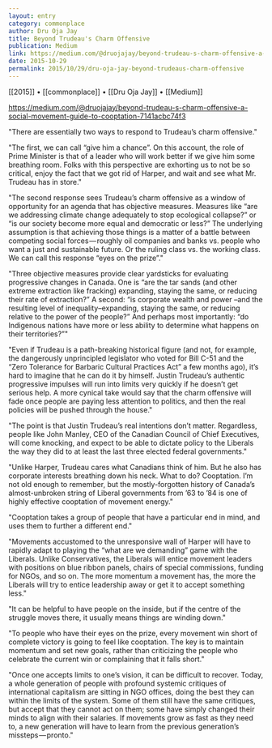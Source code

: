 ```yaml
---
layout: entry
category: commonplace
author: Dru Oja Jay
title: Beyond Trudeau's Charm Offensive
publication: Medium
link: https://medium.com/@druojajay/beyond-trudeau-s-charm-offensive-a-social-movement-guide-to-cooptation-7141acbc74f3
date: 2015-10-29
permalink: 2015/10/29/dru-oja-jay-beyond-trudeaus-charm-offensive
---
```


[[2015]] • [[commonplace]] • [[Dru Oja Jay]] • [[Medium]]

https://medium.com/@druojajay/beyond-trudeau-s-charm-offensive-a-social-movement-guide-to-cooptation-7141acbc74f3

"There are essentially two ways to respond to Trudeau’s charm offensive."

"The first, we can call “give him a chance”. On this account, the role of Prime Minister is that of a leader who will work better if we give him some breathing room. Folks with this perspective are exhorting us to not be so critical, enjoy the fact that we got rid of Harper, and wait and see what Mr. Trudeau has in store."

"The second response sees Trudeau’s charm offensive as a window of opportunity for an agenda that has objective measures. Measures like “are we addressing climate change adequately to stop ecological collapse?” or “is our society become more equal and democratic or less?” The underlying assumption is that achieving those things is a matter of a battle between competing social forces — roughly oil companies and banks vs. people who want a just and sustainable future. Or the ruling class vs. the working class. We can call this response “eyes on the prize”."

"Three objective measures provide clear yardsticks for evaluating progressive changes in Canada. One is “are the tar sands (and other extreme extraction like fracking) expanding, staying the same, or reducing their rate of extraction?” A second: “is corporate wealth and power –and the resulting level of inequality–expanding, staying the same, or reducing relative to the power of the people?” And perhaps most importantly: “do Indigenous nations have more or less ability to determine what happens on their territories?”"

"Even if Trudeau is a path-breaking historical figure (and not, for example, the dangerously unprincipled legislator who voted for Bill C-51 and the “Zero Tolerance for Barbaric Cultural Practices Act” a few months ago), it’s hard to imagine that he can do it by himself. Justin Trudeau’s authentic progressive impulses will run into limits very quickly if he doesn’t get serious help. A more cynical take would say that the charm offensive will fade once people are paying less attention to politics, and then the real policies will be pushed through the house."

"The point is that Justin Trudeau’s real intentions don’t matter. Regardless, people like John Manley, CEO of the Canadian Council of Chief Executives, will come knocking, and expect to be able to dictate policy to the Liberals the way they did to at least the last three elected federal governments."

"Unlike Harper, Trudeau cares what Canadians think of him. But he also has corporate interests breathing down his neck. What to do? Cooptation. I’m not old enough to remember, but the mostly-forgotten history of Canada’s almost-unbroken string of Liberal governments from ’63 to ’84 is one of highly effective cooptation of movement energy."

"Cooptation takes a group of people that have a particular end in mind, and uses them to further a different end."

"Movements accustomed to the unresponsive wall of Harper will have to rapidly adapt to playing the “what are we demanding” game with the Liberals. Unlike Conservatives, the Liberals will entice movement leaders with positions on blue ribbon panels, chairs of special commissions, funding for NGOs, and so on. The more momentum a movement has, the more the Liberals will try to entice leadership away or get it to accept something less."

"It can be helpful to have people on the inside, but if the centre of the struggle moves there, it usually means things are winding down."

"To people who have their eyes on the prize, every movement win short of complete victory is going to feel like cooptation. The key is to maintain momentum and set new goals, rather than criticizing the people who celebrate the current win or complaining that it falls short."

"Once one accepts limits to one’s vision, it can be difficult to recover. Today, a whole generation of people with profound systemic critiques of international capitalism are sitting in NGO offices, doing the best they can within the limits of the system. Some of them still have the same critiques, but accept that they cannot act on them; some have simply changed their minds to align with their salaries. If movements grow as fast as they need to, a new generation will have to learn from the previous generation’s missteps — pronto."